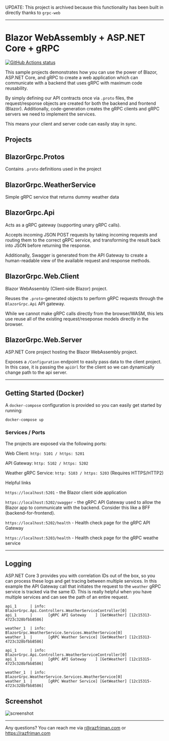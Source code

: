 UPDATE: This project is archived because this functionality has been built in directly thanks to `grpc-web`

---

# Blazor WebAssembly + ASP.NET Core + gRPC

[![GitHub Actions status](https://github.com/razfriman/BlazorGrpc/workflows/C%23%20.NET%20Core%20CI/badge.svg)](https://github.com/razfriman/BlazorGrpc/actions)

This sample projects demonstrates how you can use the power of Blazor, ASP.NET Core, and gRPC to create a web application which can communicate with a backend that uses gRPC with maximum code reusability.

By simply defining our API contracts once via `.proto` files, the request/response objects are created for both the backend and frontend (Blazor). Additionally, code-generation creates the gRPC clients and gRPC servers we need to implement the services.

This means your client and server code can easily stay in sync.

## Projects

## BlazorGrpc.Protos

Contains `.proto` definitions used in the project

## BlazorGrpc.WeatherService

Simple gRPC service that returns dummy weather data

## BlazorGrpc.Api

Acts as a gRPC gateway (supporting unary gRPC calls).

Accepts incoming JSON POST requests by taking incoming requests and routing them to the correct gRPC service, and transforming the result back into JSON before returning the response.

Additionally, Swagger is generated from the API Gateway to create a human-readable view of the available request and response methods.

## BlazorGrpc.Web.Client

Blazor WebAssembly (Client-side Blazor) project.

Reuses the `.proto`-generated objects to perform gRPC requests through the `BlazorGrpc.Api` API gateway.

While we cannot make gRPC calls directly from the browser/WASM, this lets use reuse all of the existing request/reseponse models directly in the browser.


## BlazorGrpc.Web.Server

ASP.NET Core project hosting the Blazor WebAssembly project.

Exposes a `/Configuration` endpoint to easily pass data to the client project. In this case, it is passing the `apiUrl` for the client so we can dynamically change path to the api server.

---

## Getting Started (Docker)

A `docker-compose` configuration is provided so you can easily get started by running:

```
docker-compose up
```

### Services / Ports
The projects are exposed via the following ports:

Web Client: `http: 5101 / https: 5201`

API Gateway: `http: 5102 / https: 5202`

Weather gRPC Service: `http: 5103 / https: 5203` (Requires HTTPS/HTTP2)

Helpful links

`https://localhost:5201` - the Blazor client side application

`https://localhost:5202/swagger` - the gRPC API Gateway used to allow the Blazor app to communicate with the backend. Consider this like a BFF (backend-for-frontend).

`https://localhost:5202/health` - Health check page for the gRPC API Gateway

`https://localhost:5203/health` - Health check page for the gRPC weathe service

---

## Logging

ASP.NET Core 3 provides you with correlation IDs out of the box, so you can process these logs and get tracing between multiple services. In this example the API Gateway call that initiates the request to the `weather` gRPC service is tracked via the same ID. This is really helpful when you have multiple services and can see the path of an entire request.

```
api_1      | info: BlazorGrpc.Api.Controllers.WeatherServiceController[0]                    api_1      |       [gRPC API Gateway    ] [GetWeather] [12c15313-4723c328bfbb8586]           

weather_1  | info: BlazorGrpc.WeatherService.Services.WeatherService[0]                      weather_1  |       [gRPC Weather Service] [GetWeather] [12c15313-4723c328bfbb8586]     

api_1      | info: BlazorGrpc.Api.Controllers.WeatherServiceController[0]                    api_1      |       [gRPC API Gateway    ] [GetWeather] [12c15315-4723c328bfbb8586]           

weather_1  | info: BlazorGrpc.WeatherService.Services.WeatherService[0]                      weather_1  |       [gRPC Weather Service] [GetWeather] [12c15315-4723c328bfbb8586]     
```

## Screenshot

![screenshot](https://user-images.githubusercontent.com/1769935/65869246-6a1b2a00-e3bd-11e9-9f6c-600cb57dd20d.PNG)


---

Any questions? You can reach me via r@razfriman.com or https://razfriman.com
